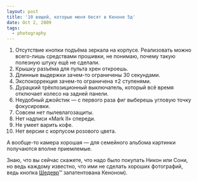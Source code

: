```yaml
---
layout: post
title: '10 вещей, которые меня бесят в Кеноне 5д'
date: Oct 2, 2009
tags:
  - photography
---
```


1. Отсутствие кнопки подъёма зеркала на корпусе. Реализовать можно всего-лишь средствами прошивки, не понимаю, почему такую полезную штуку ещё не сделали.
2. Крышку разъёма для пульта хрен откроешь.
3. Длинные выдержки зачем-то ограничены 30 секундами.
4. Экспокоррекция зачем-то ограничена ±2 ступенями.
5. Дурацкий трёхпозиционный выключатель, который всё время отключает колесо на задней панели.
6. Неудобный джойстик — с первого раза фиг выберешь угловую точку фокусировки.
7. Совсем нет пылевлагозащиты.
8. Нет надписи «Mark II» спереди.
9. Не умеет варить кофе.
10. Нет версии с корпусом розового цвета.

А вообще-то камера хорошая — для семейного альбома картинки получаются вполне приемлемые.

Знаю, что вы сейчас скажете, что надо было покупать Никон или Сони, но ведь каждому известно, что ими не сделать хороших фотографий, ведь кнопка [Шедевр](http://birdwatcher.ru/about/)™ запатентована Кеноном).
